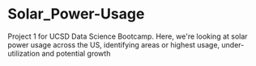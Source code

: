 # Solar_Power-Usage
Project 1 for UCSD Data Science Bootcamp. Here, we're looking at solar power usage across the US, identifying areas or highest usage, under-utilization and potential growth
